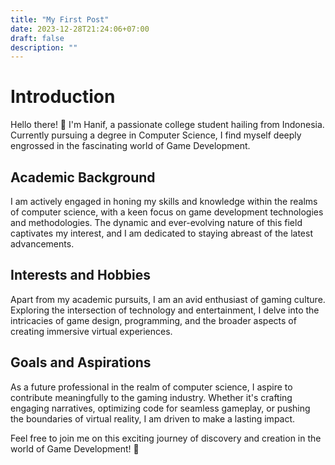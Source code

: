 ```yaml
---
title: "My First Post"
date: 2023-12-28T21:24:06+07:00
draft: false
description: ""
---
```


# Introduction

Hello there! 👋 I'm Hanif, a passionate college student hailing from Indonesia. Currently pursuing a degree in Computer Science, I find myself deeply engrossed in the fascinating world of Game Development.

## Academic Background

I am actively engaged in honing my skills and knowledge within the realms of computer science, with a keen focus on game development technologies and methodologies. The dynamic and ever-evolving nature of this field captivates my interest, and I am dedicated to staying abreast of the latest advancements.

## Interests and Hobbies

Apart from my academic pursuits, I am an avid enthusiast of gaming culture. Exploring the intersection of technology and entertainment, I delve into the intricacies of game design, programming, and the broader aspects of creating immersive virtual experiences.

## Goals and Aspirations

As a future professional in the realm of computer science, I aspire to contribute meaningfully to the gaming industry. Whether it's crafting engaging narratives, optimizing code for seamless gameplay, or pushing the boundaries of virtual reality, I am driven to make a lasting impact.

Feel free to join me on this exciting journey of discovery and creation in the world of Game Development! 🚀
